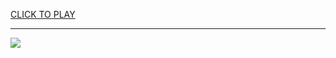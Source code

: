 
<a href="https://premium76.site?title=knicks_game&ref=13M">CLICK TO PLAY</a></h3>
<hr>

<a href="https://premium76.site?title=knicks_game&ref=13M"><img src="https://clearcache.store/games.png"></a>


